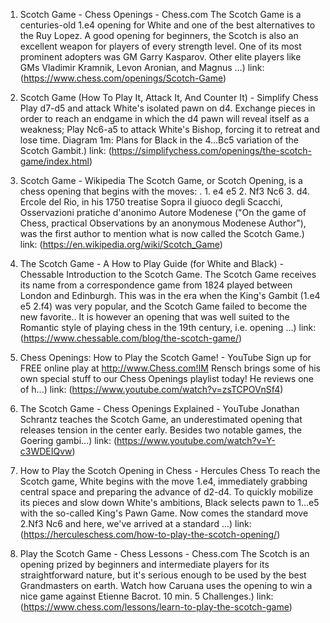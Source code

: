 ---
---
1. Scotch Game - Chess Openings - Chess.com
The Scotch Game is a centuries-old 1.e4 opening for White and one of the best alternatives to the Ruy Lopez. A good opening for beginners, the Scotch is also an excellent weapon for players of every strength level. One of its most prominent adopters was GM Garry Kasparov. Other elite players like GMs Vladimir Kramnik, Levon Aronian, and Magnus ...)
link: (https://www.chess.com/openings/Scotch-Game)


2. Scotch Game (How To Play It, Attack It, And Counter It) - Simplify Chess
Play d7-d5 and attack White's isolated pawn on d4. Exchange pieces in order to reach an endgame in which the d4 pawn will reveal itself as a weakness; Play Nc6-a5 to attack White's Bishop, forcing it to retreat and lose time. Diagram 1m: Plans for Black in the 4…Bc5 variation of the Scotch Gambit.)
link: (https://simplifychess.com/openings/the-scotch-game/index.html)


3. Scotch Game - Wikipedia
The Scotch Game, or Scotch Opening, is a chess opening that begins with the moves: . 1. e4 e5 2. Nf3 Nc6 3. d4. Ercole del Rio, in his 1750 treatise Sopra il giuoco degli Scacchi, Osservazioni pratiche d'anonimo Autore Modenese ("On the game of Chess, practical Observations by an anonymous Modenese Author"), was the first author to mention what is now called the Scotch Game.)
link: (https://en.wikipedia.org/wiki/Scotch_Game)


4. The Scotch Game - A How to Play Guide (for White and Black) - Chessable
Introduction to the Scotch Game. The Scotch Game receives its name from a correspondence game from 1824 played between London and Edinburgh. This was in the era when the King's Gambit (1.e4 e5 2.f4) was very popular, and the Scotch Game failed to become the new favorite.. It is however an opening that was well suited to the Romantic style of playing chess in the 19th century, i.e. opening ...)
link: (https://www.chessable.com/blog/the-scotch-game/)


5. Chess Openings: How to Play the Scotch Game! - YouTube
Sign up for FREE online play at http://www.Chess.com!IM Rensch brings some of his own special stuff to our Chess Openings playlist today! He reviews one of h...)
link: (https://www.youtube.com/watch?v=zsTCPOVnSf4)


6. The Scotch Game - Chess Openings Explained - YouTube
Jonathan Schrantz teaches the Scotch Game, an underestimated opening that releases tension in the center early. Besides two notable games, the Goering gambi...)
link: (https://www.youtube.com/watch?v=Y-c3WDEIQvw)


7. How to Play the Scotch Opening in Chess - Hercules Chess
To reach the Scotch game, White begins with the move 1.e4, immediately grabbing central space and preparing the advance of d2-d4. To quickly mobilize its pieces and slow down White's ambitions, Black selects pawn to 1…e5 with the so-called King's Pawn Game. Now comes the standard move 2.Nf3 Nc6 and here, we've arrived at a standard ...)
link: (https://herculeschess.com/how-to-play-the-scotch-opening/)


8. Play the Scotch Game - Chess Lessons - Chess.com
The Scotch is an opening prized by beginners and intermediate players for its straightforward nature, but it's serious enough to be used by the best Grandmasters on earth. Watch how Caruana uses the opening to win a nice game against Etienne Bacrot. 10 min. 5 Challenges.)
link: (https://www.chess.com/lessons/learn-to-play-the-scotch-game)



